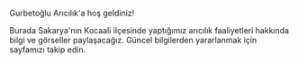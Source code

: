 Gurbetoğlu Arıcılık'a hoş geldiniz!

Burada Sakarya'nın Kocaali ilçesinde yaptığımız arıcılık faaliyetleri hakkında bilgi ve görseller paylaşacağız. Güncel bilgilerden yararlanmak için sayfamızı takip edin.
